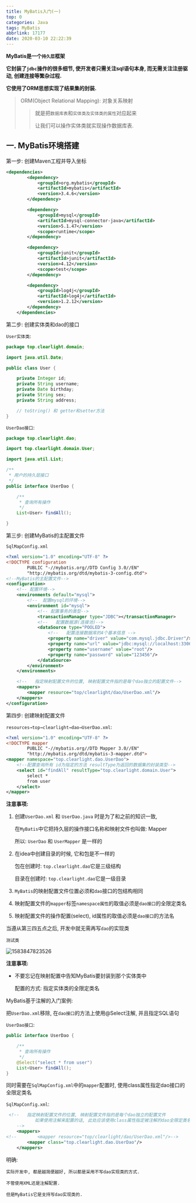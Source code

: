 ```yaml
---
title: MyBatis入门(一)
top: 0
categories: Java
tags: MyBatis
abbrlink: 17177
date: 2020-03-10 22:22:39
---
```


**MyBatis是一个`持久层`框架**



**它封装了`jdbc`操作的很多细节, 使开发者只需关注sql语句本身, 而无需关注注册驱动, 创建连接等繁杂过程.**



**它使用了ORM思想实现了结果集的封装.**

> ORM(Object Relational Mapping): 对象关系映射
>
> > 就是把`数据库表`和`实体类及实体类的属性`对应起来
> >
> > 让我们可以操作实体类就实现操作数据库表.

## 一. MyBatis环境搭建

第一步: 创建Maven工程并导入坐标

```xml
<dependencies>
        <dependency>
            <groupId>org.mybatis</groupId>
            <artifactId>mybatis</artifactId>
            <version>3.4.6</version>
        </dependency>

        <dependency>
            <groupId>mysql</groupId>
            <artifactId>mysql-connector-java</artifactId>
            <version>5.1.47</version>
            <scope>runtime</scope>
        </dependency>

        <dependency>
            <groupId>junit</groupId>
            <artifactId>junit</artifactId>
            <version>4.12</version>
            <scope>test</scope>
        </dependency>

        <dependency>
            <groupId>log4j</groupId>
            <artifactId>log4j</artifactId>
            <version>1.2.12</version>
        </dependency>
    </dependencies>
```



第二步: 创建实体类和dao的接口

`User实体类`:

```java
package top.clearlight.domain;

import java.util.Date;

public class User {

    private Integer id;
    private String username;
    private Date birthday;
    private String sex;
    private String address;

    // toString() 和 getter和setter方法
}
```

`UserDao接口`:

```java
package top.clearlight.dao;

import top.clearlight.domain.User;

import java.util.List;

/**
 * 用户的持久层接口
 */
public interface UserDao {

    /**
     * 查询所有操作
     */
    List<User> findAll();

}
```

第三步: 创建MyBatis的主配置文件

`SqlMapConfig.xml`

```xml
<?xml version="1.0" encoding="UTF-8" ?>
<!DOCTYPE configuration
        PUBLIC "-//mybatis.org//DTD Config 3.0//EN"
        "http://mybatis.org/dtd/mybatis-3-config.dtd">
<!--MyBatis的主配置文件-->
<configuration>
    <!-- 配置环境-->
    <environments default="mysql">
        <!--  配置mysql的环境-->
        <environment id="mysql">
            <!-- 配置事务的类型-->
            <transactionManager type="JDBC"></transactionManager>
            <!--   配置数据源(连接池)-->
            <dataSource type="POOLED">
                <!--   配置连接数据库的4个基本信息 -->
                <property name="driver" value="com.mysql.jdbc.Driver"/>
                <property name="url" value="jdbc:mysql://localhost:3306/stu"/>
                <property name="username" value="root"/>
                <property name="password" value="123456"/>
            </dataSource>
        </environment>
    </environments>

    <!--   指定映射配置文件的位置, 映射配置文件指的是每个dao独立的配置文件-->
    <mappers>
        <mapper resource="top/clearlight/dao/UserDao.xml"/>
    </mappers>
</configuration>
```

第四步: 创建映射配置文件

`resources→top→clearlight→dao→UserDao.xml`:

```xml
<?xml version="1.0" encoding="UTF-8" ?>
<!DOCTYPE mapper
        PUBLIC "-//mybatis.org//DTD Mapper 3.0//EN"
        "http://mybatis.org/dtd/mybatis-3-mapper.dtd">
<mapper namespace="top.clearlight.dao.UserDao">
    <!--配置查询所有 id为指定的方法 resultType为返回的数据集的封装类型-->
    <select id="findAll" resultType="top.clearlight.domain.User">
        select *
        from user
    </select>
</mapper>
```



**注意事项:**

1. 创建`UserDao.xml` 和 `UserDao.java` 时是为了和之前的知识一致, 

   在`MyBatis`中它把持久层的操作接口名称和映射文件也叫做: Mapper

   所以: `UserDao` 和 `UserMapper` 是一样的

2. 在idea中创建目录的时候, 它和包是不一样的

   包在创建时: `top.clearlight.dao`它是三级结构

   目录在创建时: `top.clearlight.dao`它是一级目录

3. `MyBatis`的映射配置文件位置必须和`dao`接口的包结构相同

4. 映射配置文件的`mapper`标签`namespace属性`的取值必须是`dao接口`的全限定类名

5. 映射配置文件的操作配置(select), id属性的取值必须是`dao接口`的方法名

当遵从第三四五点之后, 开发中就无需再写`dao`的实现类



`测试类`

![1583847823526](https://gitee.com/clearlightY/mapdepot/raw/master/img/20210102172941.png)

**注意事项:**

- 不要忘记在映射配置中告知MyBatis要封装到那个实体类中

  配置的方式: 指定实体类的全限定类名



MyBatis基于注解的入门案例:

把`UserDao.xml`移除, 在`dao接口`的方法上使用@Select注解, 并且指定SQL语句

`UserDao接口`:

```java
public interface UserDao {

    /**
     * 查询所有操作
     */
    @Select("select * from user")
    List<User> findAll();
}
```

同时需要在`SqlMapConfig.xml`中的`mapper`配置时, 使用class属性指定dao接口的全限定类名

`SqlMapConfig.xml`:

```xml
 <!--   指定映射配置文件的位置, 映射配置文件指的是每个dao独立的配置文件
           如果使用注解来配置的话, 此处应该使用class属性指定被注解的dao全限定类名
    -->
    <mappers>
<!--        <mapper resource="top/clearlight/dao/UserDao.xml"/>-->
        <mapper class="top.clearlight.dao.UserDao"/>
    </mappers>
```



明确:

	实际开发中, 都是越简便越好, 所以都是采用不写dao实现类的方式.
	
	不管使用XML还是注解配置.
	
	但是MyBatis它是支持写dao实现类的.
